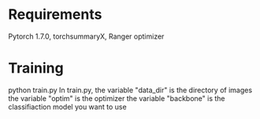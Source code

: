 # Requirements
Pytorch 1.7.0, torchsummaryX, Ranger optimizer

# Training
python train.py
In train.py, 
  the variable "data_dir" is the directory of images
  the variable "optim" is the optimizer
  the variable "backbone" is the classifiaction model you want to use
